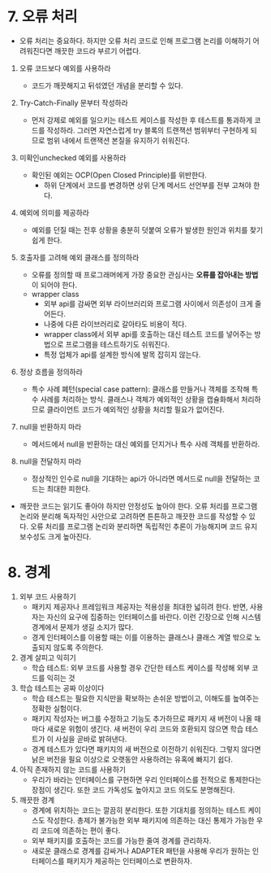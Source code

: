 # 7. 오류 처리

- 오류 처리는 중요하다. 하지만 오류 처리 코드로 인해 프로그램 논리를 이해하기 어려워진다면 깨끗한 코드라 부르기 어렵다.

1. 오류 코드보다 예외를 사용하라
   - 코드가 깨끗해지고 뒤섞였던 개념을 분리할 수 있다.
2. Try-Catch-Finally 문부터 작성하라
   - 먼저 강제로 예외를 일으키는 테스트 케이스를 작성한 후 테스트를 통과하게 코드를 작성하라. 그러면 자연스럽게 try 블록의 트랜잭션 범위부터 구현하게 되므로 범위 내에서 트랜잭션 본질을 유지하기 쉬워진다.
3. 미확인unchecked 예외를 사용하라
   - 확인된 예외는 OCP(Open Closed Principle)를 위반한다.
     - 하위 단계에서 코드를 변경하면 상위 단계 메서드 선언부를 전부 고쳐야 한다.
4. 예외에 의미를 제공하라
   - 예외를 던질 때는 전후 상황을 충분히 덧붙여 오류가 발생한 원인과 위치를 찾기 쉽게 한다.
5. 호출자를 고려해 예외 클래스를 정의하라
   - 오류를 정의할 때 프로그래머에게 가장 중요한 관심사는 **오류를 잡아내는 방법**이 되어야 한다.
   - wrapper class
     - 외부 api를 감싸면 외부 라이브러리와 프로그램 사이에서 의존성이 크게 줄어든다.
     - 나중에 다른 라이브러리로 갈아타도 비용이 적다.
     - wrapper class에서 외부 api를 호출하는 대신 테스트 코드를 넣어주는 방법으로 프로그램을 테스트하기도 쉬워진다.
     - 특정 업체가 api를 설계한 방식에 발목 잡히지 않는다.
6. 정상 흐름을 정의하라
   - 특수 사례 폐턴(special case pattern): 클래스를 만들거나 객체를 조작해 특수 사례를 처리하는 방식. 클래스나 객체가 예외적인 상황을 캡슐화해서 처리하므로 클라이언트 코드가 예외적인 상황을 처리할 필요가 없어진다.

7. null을 반환하지 마라
   - 메서드에서 null을 반환하는 대신 예외를 던지거나 특수 사례 객체를 반환하라.
8. null을 전달하지 마라
   - 정상적인 인수로 null을 기대하는 api가 아니라면 메서드로 null을 전달하는 코드는 최대한 피한다.

- 깨끗한 코드는 읽기도 좋아야 하지만 안정성도 높아야 한다. 오류 처리를 프로그램 논리와 분리해 독자적인 사안으로 고려하면 튼튼하고 깨끗한 코드를 작성할 수 있다. 오류 처리를 프로그램 논리와 분리하면 독립적인 추론이 가능해지며 코드 유지보수성도 크게 높아진다.



# 8. 경계

1. 외부 코드 사용하기
   - 패키지 제공자나 프레임워크 제공자는 적용성을 최대한 넓히려 한다. 반면, 사용자는 자신의 요구에 집중하는 인터페이스를 바란다. 이런 긴장으로 인해 시스템 경계에서 문제가 생길 소지가 많다.
   - 경계 인터페이스를 이용할 때는 이를 이용하는 클래스나 클래스 계열 밖으로 노출되지 않도록 주의한다.
2. 경계 살피고 익히기
   - 학습 테스트: 외부 코드를 사용할 경우 간단한 테스트 케이스를 작성해 외부 코드를 익히는 것
3. 학습 테스트는 공짜 이상이다
   - 학습 테스트는 필요한 지식만을 확보하는 손쉬운 방법이고, 이해도를 높여주는 정확한 실험이다.
   - 패키지 작성자는 버그를 수정하고 기능도 추가하므로 패키지 새 버전이 나올 때마다 새로운 위험이 생긴다. 새 버전이 우리 코드와 호환되지 않으면 학습 테스트가 이 사실을 곧바로 밝혀낸다.
   - 경계 테스트가 있다면 패키지의 새 버전으로 이전하기 쉬워진다. 그렇지 않다면 낡은 버전을 필요 이상으로 오랫동안 사용하려는 유혹에 빠지기 쉽다.
4. 아직 존재하지 않는 코드를 사용하기
   - 우리가 바라는 인터페이스를 구현하면 우리 인터페이스를 전적으로 통제한다는 장점이 생긴다. 또한 코드 가독성도 높아지고 코드 의도도 분명해진다.
5. 깨끗한 경계
   - 경계에 위치하는 코드는 깔끔히 분리한다. 또한 기대치를 정의하는 테스트 케이스도 작성한다. 총제가 불가능한 외부 패키지에 의존하는 대신 통제가 가능한 우리 코드에 의존하는 편이 좋다.
   - 외부 패키지를 호출하는 코드를 가능한 줄여 경계를 관리하자.
   - 새로운 클래스로 경계를 감싸거나 ADAPTER 패턴을 사용해 우리가 원하는 인터페이스를 패키지가 제공하는 인터페이스로 변환하자.